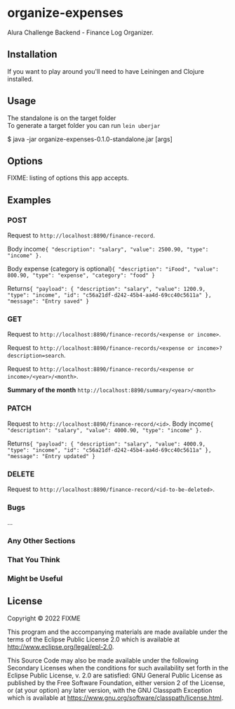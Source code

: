 # organize-expenses

Alura Challenge Backend - Finance Log Organizer.

## Installation

If you want to play around you'll need to have Leiningen and Clojure installed.

## Usage
The standalone is on the target folder  
To generate a target folder you can run `lein uberjar`

$ java -jar organize-expenses-0.1.0-standalone.jar [args]

## Options

FIXME: listing of options this app accepts.

## Examples


### POST

Request to `http://localhost:8890/finance-record`.

Body income`
{
"description": "salary",
"value": 2500.90,
"type": "income"
}.  
`

Body expense (category is optional)`
{
"description": "iFood",
"value": 800.90,
"type": "expense",
"category": "food"
}
`

Returns`
{
"payload": {
"description": "salary",
"value": 1200.9,
"type": "income",
"id": "c56a21df-d242-45b4-aa4d-69cc40c5611a"
},
"message": "Entry saved"
}
`
### GET

Request to `http://localhost:8890/finance-records/<expense or income>`.

Request to `http://localhost:8890/finance-records/<expense or income>?description=search`.

Request to `http://localhost:8890/finance-records/<expense or income>/<year>/<month>`.

**Summary of the month** `http://localhost:8890/summary/<year>/<month>`


### PATCH

Request to `http://localhost:8890/finance-record/<id>`.
Body income`
{
"description": "salary",
"value": 4000.90,
"type": "income"
}.  
`


Returns`
{
"payload": {
"description": "salary",
"value": 4000.9,
"type": "income",
"id": "c56a21df-d242-45b4-aa4d-69cc40c5611a"
},
"message": "Entry updated"
}
`


### DELETE

Request to `http://localhost:8890/finance-record/<id-to-be-deleted>`.


### Bugs

...

### Any Other Sections
### That You Think
### Might be Useful

## License

Copyright © 2022 FIXME

This program and the accompanying materials are made available under the
terms of the Eclipse Public License 2.0 which is available at
http://www.eclipse.org/legal/epl-2.0.

This Source Code may also be made available under the following Secondary
Licenses when the conditions for such availability set forth in the Eclipse
Public License, v. 2.0 are satisfied: GNU General Public License as published by
the Free Software Foundation, either version 2 of the License, or (at your
option) any later version, with the GNU Classpath Exception which is available
at https://www.gnu.org/software/classpath/license.html.
